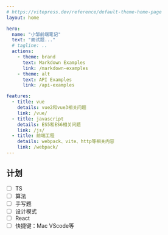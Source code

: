 ```yaml
---
# https://vitepress.dev/reference/default-theme-home-page
layout: home

hero:
  name: "小邹前端笔记"
  text: "面试题..."
  # tagline: ..
  actions:
    - theme: brand
      text: Markdown Examples
      link: /markdown-examples
    - theme: alt
      text: API Examples
      link: /api-examples

features:
  - title: vue
    details: vue2和vue3相关问题
    link: /vue/
  - title: javascript
    details: ES5和ES6相关问题
    link: /js/
  - title: 前端工程
    details: webpack、vite、http等相关内容
    link: /webpack/
---
```


## 计划
- [ ] TS
- [ ] 算法
- [ ] 手写题
- [ ] 设计模式
- [ ] React
- [ ] 快捷键：Mac VScode等
